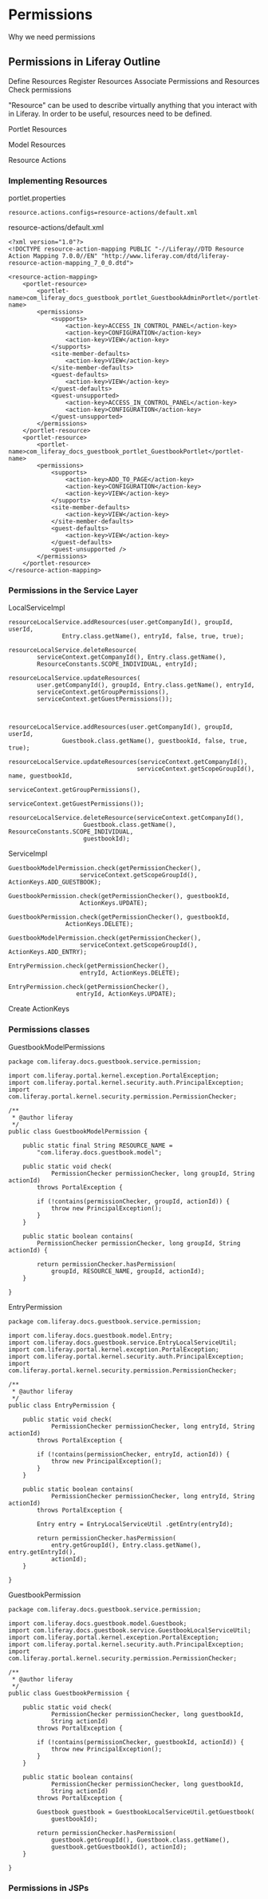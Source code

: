 # Permissions

Why we need permissions

## Permissions in Liferay Outline
Define Resources
Register Resources
Associate Permissions and Resources
Check permissions


"Resource" can be used to describe virtually anything that you interact with in
Liferay. In order to be useful, resources need to be defined.

Portlet Resources

Model Resources

Resource Actions

### Implementing Resources

portlet.properties

    resource.actions.configs=resource-actions/default.xml
	
resource-actions/default.xml

	<?xml version="1.0"?>
	<!DOCTYPE resource-action-mapping PUBLIC "-//Liferay//DTD Resource Action Mapping 7.0.0//EN" "http://www.liferay.com/dtd/liferay-resource-action-mapping_7_0_0.dtd">

	<resource-action-mapping>
		<portlet-resource>
			<portlet-name>com_liferay_docs_guestbook_portlet_GuestbookAdminPortlet</portlet-name>
			<permissions>
				<supports>
					<action-key>ACCESS_IN_CONTROL_PANEL</action-key>
					<action-key>CONFIGURATION</action-key>
					<action-key>VIEW</action-key>
				</supports>
				<site-member-defaults>
					<action-key>VIEW</action-key>
				</site-member-defaults>
				<guest-defaults>
					<action-key>VIEW</action-key>
				</guest-defaults>
				<guest-unsupported>
					<action-key>ACCESS_IN_CONTROL_PANEL</action-key>
					<action-key>CONFIGURATION</action-key>
				</guest-unsupported>
			</permissions>
		</portlet-resource>
		<portlet-resource>
			<portlet-name>com_liferay_docs_guestbook_portlet_GuestbookPortlet</portlet-name>
			<permissions>
				<supports>
					<action-key>ADD_TO_PAGE</action-key>
					<action-key>CONFIGURATION</action-key>
					<action-key>VIEW</action-key>
				</supports>
				<site-member-defaults>
					<action-key>VIEW</action-key>
				</site-member-defaults>
				<guest-defaults>
					<action-key>VIEW</action-key>
				</guest-defaults>
				<guest-unsupported />
			</permissions>
		</portlet-resource>
	</resource-action-mapping>
	



### Permissions in the Service Layer

LocalServiceImpl

    resourceLocalService.addResources(user.getCompanyId(), groupId, userId,
	    	       Entry.class.getName(), entryId, false, true, true);

    resourceLocalService.deleteResource(
			serviceContext.getCompanyId(), Entry.class.getName(),
			ResourceConstants.SCOPE_INDIVIDUAL, entryId);

    resourceLocalService.updateResources(
			user.getCompanyId(), groupId, Entry.class.getName(), entryId,
			serviceContext.getGroupPermissions(),
			serviceContext.getGuestPermissions());
			
			

    resourceLocalService.addResources(user.getCompanyId(), groupId, userId,
			       Guestbook.class.getName(), guestbookId, false, true, true);
				   
	resourceLocalService.updateResources(serviceContext.getCompanyId(),
		                                serviceContext.getScopeGroupId(), name, guestbookId,
		                                serviceContext.getGroupPermissions(),
		                                serviceContext.getGuestPermissions());

	resourceLocalService.deleteResource(serviceContext.getCompanyId(),
	                     Guestbook.class.getName(), ResourceConstants.SCOPE_INDIVIDUAL,
	                     guestbookId);
						 


ServiceImpl

	GuestbookModelPermission.check(getPermissionChecker(),
	                    serviceContext.getScopeGroupId(), ActionKeys.ADD_GUESTBOOK);
    
	GuestbookPermission.check(getPermissionChecker(), guestbookId,
	                    ActionKeys.UPDATE);
	
	GuestbookPermission.check(getPermissionChecker(), guestbookId,
                    ActionKeys.DELETE);

	GuestbookModelPermission.check(getPermissionChecker(),
	                    serviceContext.getScopeGroupId(), ActionKeys.ADD_ENTRY);
						
	EntryPermission.check(getPermissionChecker(),
	                    entryId, ActionKeys.DELETE);
	
    EntryPermission.check(getPermissionChecker(),
                       entryId, ActionKeys.UPDATE);
					   

Create ActionKeys

### Permissions classes

GuestbookModelPermissions

	package com.liferay.docs.guestbook.service.permission;

	import com.liferay.portal.kernel.exception.PortalException;
	import com.liferay.portal.kernel.security.auth.PrincipalException;
	import com.liferay.portal.kernel.security.permission.PermissionChecker;

	/**
	 * @author liferay
	 */
	public class GuestbookModelPermission {

		public static final String RESOURCE_NAME =
			"com.liferay.docs.guestbook.model";

		public static void check(
				PermissionChecker permissionChecker, long groupId, String actionId)
			throws PortalException {

			if (!contains(permissionChecker, groupId, actionId)) {
				throw new PrincipalException();
			}
		}

		public static boolean contains(
			PermissionChecker permissionChecker, long groupId, String actionId) {

			return permissionChecker.hasPermission(
				groupId, RESOURCE_NAME, groupId, actionId);
		}

	}

EntryPermission

	package com.liferay.docs.guestbook.service.permission;

	import com.liferay.docs.guestbook.model.Entry;
	import com.liferay.docs.guestbook.service.EntryLocalServiceUtil;
	import com.liferay.portal.kernel.exception.PortalException;
	import com.liferay.portal.kernel.security.auth.PrincipalException;
	import com.liferay.portal.kernel.security.permission.PermissionChecker;

	/**
	 * @author liferay
	 */
	public class EntryPermission {

		public static void check(
				PermissionChecker permissionChecker, long entryId, String actionId)
			throws PortalException {

			if (!contains(permissionChecker, entryId, actionId)) {
				throw new PrincipalException();
			}
		}

		public static boolean contains(
				PermissionChecker permissionChecker, long entryId, String actionId)
			throws PortalException {

			Entry entry = EntryLocalServiceUtil .getEntry(entryId);

			return permissionChecker.hasPermission(
				entry.getGroupId(), Entry.class.getName(), entry.getEntryId(),
				actionId);
		}

	}

GuestbookPermission

	package com.liferay.docs.guestbook.service.permission;

	import com.liferay.docs.guestbook.model.Guestbook;
	import com.liferay.docs.guestbook.service.GuestbookLocalServiceUtil;
	import com.liferay.portal.kernel.exception.PortalException;
	import com.liferay.portal.kernel.security.auth.PrincipalException;
	import com.liferay.portal.kernel.security.permission.PermissionChecker;

	/**
	 * @author liferay
	 */
	public class GuestbookPermission {

		public static void check(
				PermissionChecker permissionChecker, long guestbookId,
				String actionId)
			throws PortalException {

			if (!contains(permissionChecker, guestbookId, actionId)) {
				throw new PrincipalException();
			}
		}

		public static boolean contains(
				PermissionChecker permissionChecker, long guestbookId,
				String actionId)
			throws PortalException {

			Guestbook guestbook = GuestbookLocalServiceUtil.getGuestbook(
				guestbookId);

			return permissionChecker.hasPermission(
				guestbook.getGroupId(), Guestbook.class.getName(),
				guestbook.getGuestbookId(), actionId);
		}

	}

### Permissions in JSPs